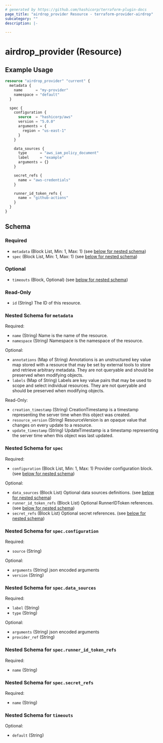 ```yaml
---
# generated by https://github.com/hashicorp/terraform-plugin-docs
page_title: "airdrop_provider Resource - terraform-provider-airdrop"
subcategory: ""
description: |-
  
---
```


# airdrop_provider (Resource)



## Example Usage

```terraform
resource "airdrop_provider" "current" {
  metadata {
    name      = "my-provider"
    namespace = "default"
  }

  spec {
    configuration {
      source  = "hashicorp/aws"
      version = "5.0.0"
      arguments = {
        region = "us-east-1"
      }
    }

    data_sources {
      type      = "aws_iam_policy_document"
      label     = "example"
      arguments = {}
    }

    secret_refs {
      name = "aws-credentials"
    }

    runner_id_token_refs {
      name = "github-actions"
    }
  }
}
```

<!-- schema generated by tfplugindocs -->
## Schema

### Required

- `metadata` (Block List, Min: 1, Max: 1) (see [below for nested schema](#nestedblock--metadata))
- `spec` (Block List, Min: 1, Max: 1) (see [below for nested schema](#nestedblock--spec))

### Optional

- `timeouts` (Block, Optional) (see [below for nested schema](#nestedblock--timeouts))

### Read-Only

- `id` (String) The ID of this resource.

<a id="nestedblock--metadata"></a>
### Nested Schema for `metadata`

Required:

- `name` (String) Name is the name of the resource.
- `namespace` (String) Namespace is the namespace of the resource.

Optional:

- `annotations` (Map of String) Annotations is an unstructured key value map stored with a resource that may be set by external tools to store and retrieve arbitrary metadata. They are not queryable and should be preserved when modifying objects.
- `labels` (Map of String) Labels are key value pairs that may be used to scope and select individual resources. They are not queryable and should be preserved when modifying objects.

Read-Only:

- `creation_timestamp` (String) CreationTimestamp is a timestamp representing the server time when this object was created.
- `resource_version` (String) ResourceVersion is an opaque value that changes on every update to a resource.
- `update_timestamp` (String) UpdateTimestamp is a timestamp representing the server time when this object was last updated.


<a id="nestedblock--spec"></a>
### Nested Schema for `spec`

Required:

- `configuration` (Block List, Min: 1, Max: 1) Provider configuration block. (see [below for nested schema](#nestedblock--spec--configuration))

Optional:

- `data_sources` (Block List) Optional data sources definitions. (see [below for nested schema](#nestedblock--spec--data_sources))
- `runner_id_token_refs` (Block List) Optional RunnerIDToken references. (see [below for nested schema](#nestedblock--spec--runner_id_token_refs))
- `secret_refs` (Block List) Optional secret references. (see [below for nested schema](#nestedblock--spec--secret_refs))

<a id="nestedblock--spec--configuration"></a>
### Nested Schema for `spec.configuration`

Required:

- `source` (String)

Optional:

- `arguments` (String) json encoded arguments
- `version` (String)


<a id="nestedblock--spec--data_sources"></a>
### Nested Schema for `spec.data_sources`

Required:

- `label` (String)
- `type` (String)

Optional:

- `arguments` (String) json encoded arguments
- `provider_ref` (String)


<a id="nestedblock--spec--runner_id_token_refs"></a>
### Nested Schema for `spec.runner_id_token_refs`

Required:

- `name` (String)


<a id="nestedblock--spec--secret_refs"></a>
### Nested Schema for `spec.secret_refs`

Required:

- `name` (String)



<a id="nestedblock--timeouts"></a>
### Nested Schema for `timeouts`

Optional:

- `default` (String)

